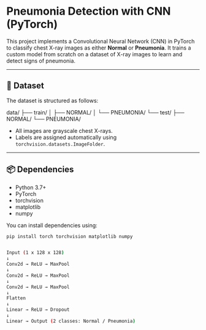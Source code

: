 # Pneumonia Detection with CNN (PyTorch)

This project implements a Convolutional Neural Network (CNN) in PyTorch to classify chest X-ray images as either **Normal** or **Pneumonia**. It trains a custom model from scratch on a dataset of X-ray images to learn and detect signs of pneumonia.

---

## 📁 Dataset

The dataset is structured as follows:

data/
├── train/
│ ├── NORMAL/
│ └── PNEUMONIA/
└── test/
├── NORMAL/
└── PNEUMONIA/


- All images are grayscale chest X-rays.
- Labels are assigned automatically using `torchvision.datasets.ImageFolder`.

---

## 📦 Dependencies

- Python 3.7+
- PyTorch
- torchvision
- matplotlib
- numpy

You can install dependencies using:

```bash
pip install torch torchvision matplotlib numpy


Input (1 x 128 x 128)
↓
Conv2d → ReLU → MaxPool
↓
Conv2d → ReLU → MaxPool
↓
Conv2d → ReLU → MaxPool
↓
Flatten
↓
Linear → ReLU → Dropout
↓
Linear → Output (2 classes: Normal / Pneumonia)

